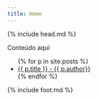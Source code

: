 ```yaml
---
title: Home
---
```

{% include head.md %}

Conteúdo aqui

<nav class="nav-primary" role="navigation" >
    <ul>
        {% for p in site.posts %}
        <li>
        	<a {% if p.url == page.url %}class="active"{% endif %} href="{{ site.baseurl }}{{ p.url }}">{{ p.title }} - {{ p.author}}</a>
        </li>
        {% endfor %}
    </ul>
</nav>

{% include foot.md %}
